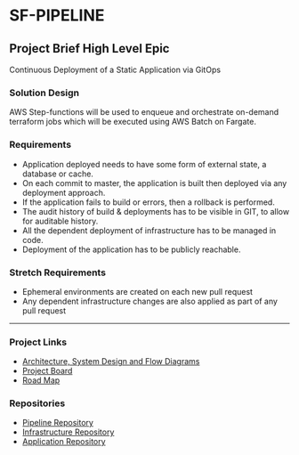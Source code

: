# SF-PIPELINE

## Project Brief High Level Epic

Continuous Deployment of a Static Application via GitOps

### Solution Design

AWS Step-functions will be used to enqueue and orchestrate on-demand terraform jobs which will be executed using AWS Batch on Fargate.

### Requirements

* Application deployed needs to have some form of external state, a database or cache. 
* On each commit to master, the application is built then deployed via any deployment approach.
* If the application fails to build or errors, then a rollback is performed.
* The audit history of build & deployments has to be visible in GIT, to allow for auditable history.
* All the dependent deployment of infrastructure has to be managed in code.
* Deployment of the application has to be publicly reachable.

### Stretch Requirements

* Ephemeral environments are created on each new pull request
* Any dependent infrastructure changes are also applied as part of any pull request

---

### Project Links

* [Architecture, System Design and Flow Diagrams](./architecture/README.md)
* [Project Board](https://github.com/users/leiarenee/projects/1)
* [Road Map](https://github.com/leiarenee/sf-pipeline/milestones?direction=asc&sort=due_date)

### Repositories

* [Pipeline Repository](https://github.com/leiarenee/sf-pipeline)
* [Infrastructure Repository](https://github.com/leiarenee/sf-infra)
* [Application Repository](https://github.com/leiarenee/sf-app)



